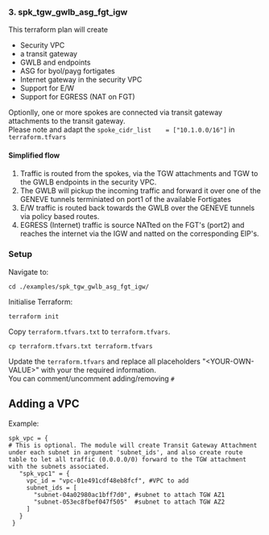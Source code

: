 ### 3. spk_tgw_gwlb_asg_fgt_igw
This terraform plan will create 
- Security VPC
- a transit gateway
- GWLB and endpoints
- ASG for byol/payg fortigates
- Internet gateway in the security VPC
- Support for E/W
- Support for EGRESS (NAT on FGT)

Optionlly, one or more spokes are connected via transit gateway attachments to the transit gateway.<br>
Please note and adapt the `spoke_cidr_list    = ["10.1.0.0/16"]` in `terraform.tfvars`

#### Simplified flow
1. Traffic is routed from the spokes, via the TGW attachments and TGW to the GWLB endpoints in the security VPC.<br>
2. The GWLB will pickup the incoming traffic and forward it over one of the GENEVE tunnels terminiated on port1 of the available Fortigates<br>
3. E/W traffic is routed back towards the GWLB over the GENEVE tunnels via policy based routes.<br>
4. EGRESS (Internet) traffic is source NATted on the FGT's (port2) and reaches the internet via the IGW and natted on the corresponding EIP's.<br>

### Setup
Navigate to:
```
cd ./examples/spk_tgw_gwlb_asg_fgt_igw/
```
Initialise Terraform:
```
terraform init
```
Copy `terraform.tfvars.txt` to `terraform.tfvars`.
```
cp terraform.tfvars.txt terraform.tfvars
```
Update the `terraform.tfvars` and replace all placeholders "\<YOUR-OWN-VALUE\>" with your the required information.<br>
You can comment/uncomment adding/removing `#`<br>

## Adding a VPC
Example:
```
spk_vpc = {
# This is optional. The module will create Transit Gateway Attachment under each subnet in argument 'subnet_ids', and also create route table to let all traffic (0.0.0.0/0) forward to the TGW attachment with the subnets associated.
   "spk_vpc1" = {
     vpc_id = "vpc-01e491cdf48eb8fcf", #VPC to add
     subnet_ids = [
       "subnet-04a02980ac1bff7d0", #subnet to attach TGW AZ1
       "subnet-053ec8fbef047f505"  #subnet to attach TGW AZ2
     ]
   }
 }
```